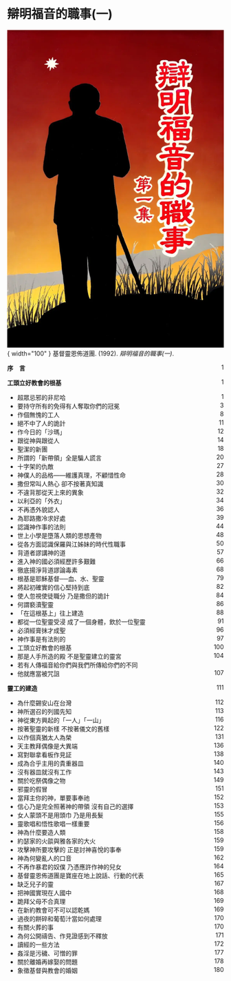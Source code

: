 # 辯明福音的職事(一)
![](../images/cover/辯明福音的職事(一).webp){ width="100" }
基督靈恩佈道團. (1992). *辯明福音的職事(一)*.

**序　言** <span style="float: right;">1</span>

**工頭立好教會的根基** <span style="float: right;">1</span>

* 超眾忌邪的非尼哈 <span style="float: right;">1</span>
* 要持守所有的免得有人奪取你們的冠冕 <span style="float: right;">3</span>
* 作個無愧的工人 <span style="float: right;">8</span>
* 絕不中了人的詭計 <span style="float: right;">11</span>
* 作今日的「沙瑪」 <span style="float: right;">12</span>
* 跟從神與跟從人 <span style="float: right;">14</span>
* 聖潔的新團 <span style="float: right;">18</span>
* 所謂的「新帶領」全是騙人謊言 <span style="float: right;">20</span>
* 十字架的仇敵 <span style="float: right;">27</span>
* 神僕人的品格——維護真理，不顧惜性命 <span style="float: right;">28</span>
* 撒但常叫人熱心 卻不按著真知識 <span style="float: right;">30</span>
* 不違背那從天上來的異象 <span style="float: right;">32</span>
* 以利亞的「外衣」 <span style="float: right;">34</span>
* 不再憑外貌認人 <span style="float: right;">36</span>
* 為耶路撒冷求好處 <span style="float: right;">39</span>
* 認識神作事的法則 <span style="float: right;">44</span>
* 世上小學是墮落人類的思想產物 <span style="float: right;">48</span>
* 從各方面認識保羅與江姊妹的時代性職事 <span style="float: right;">50</span>
* 背道者謬講神的道 <span style="float: right;">57</span>
* 進入神的國必須經歷許多艱難 <span style="float: right;">66</span>
* 徹底揚淨背道謬論毒素 <span style="float: right;">68</span>
* 根基是耶穌基督──血、水、聖靈 <span style="float: right;">79</span>
* 將起初確實的信心堅持到底 <span style="float: right;">82</span>
* 使人忽視使徒職分 乃是撒但的詭計 <span style="float: right;">84</span>
* 何謂褻瀆聖靈 <span style="float: right;">86</span>
* 「在這根基上」往上建造 <span style="float: right;">88</span>
* 都從一位聖靈受浸 成了一個身體，飲於一位聖靈 <span style="float: right;">91</span>
* 必須經膏抹才成聖 <span style="float: right;">96</span>
* 神作事是有法則的 <span style="float: right;">97</span>
* 工頭立好教會的根基 <span style="float: right;">100</span>
* 那是人手所造的殿 不是聖靈建立的靈宮 <span style="float: right;">104</span>
* 若有人傳福音給你們與我們所傳給你們的不同</span>
* 他就應當被咒詛 <span style="float: right;">107</span>

**靈工的建造** <span style="float: right;">111</span>

* 為什麼錫安山在台灣 <span style="float: right;">112</span>
* 神所選召的列國先知 <span style="float: right;">113</span>
* 神從東方興起的「一人」「一山」 <span style="float: right;">116</span>
* 按著聖靈的新樣 不按著儀文的舊樣 <span style="float: right;">122</span>
* 以作個真猶太人為榮 <span style="float: right;">131</span>
* 天主教拜偶像是大異端 <span style="float: right;">136</span>
* 寫對聯拿看板作見証 <span style="float: right;">138</span>
* 成為合乎主用的貴重器皿 <span style="float: right;">140</span>
* 沒有器皿就沒有工作 <span style="float: right;">143</span>
* 關於吃祭偶像之物 <span style="float: right;">149</span>
* 邪靈的假冒 <span style="float: right;">151</span>
* 當拜主你的神，單要事奉祂 <span style="float: right;">152</span>
* 信心乃是完全照著神的帶領 沒有自己的選擇 <span style="float: right;">153</span>
* 女人蒙頭不是用頭巾 乃是用長髮 <span style="float: right;">155</span>
* 靈歌唱和悟性歌唱一樣重要 <span style="float: right;">156</span>
* 神為什麼要造人類 <span style="float: right;">158</span>
* 約瑟家的火燄與雅各家的大火 <span style="float: right;">159</span>
* 攻擊神所要攻擊的 正是討神喜悅的事奉 <span style="float: right;">159</span>
* 神為何變亂人的口音 <span style="float: right;">162</span>
* 不再作暴君的奴僕 乃憑應許作神的兒女 <span style="float: right;">164</span>
* 基督靈恩佈道團是寶座在地上說話、行動的代表 <span style="float: right;">165</span>
* 缺乏兒子的靈 <span style="float: right;">167</span>
* 把神國實現在人國中 <span style="float: right;">168</span>
* 跪拜父母不合真理 <span style="float: right;">169</span>
* 在新約教會可不可以認乾媽 <span style="float: right;">169</span>
* 過夜的餅碎和葡萄汁當如何處理 <span style="float: right;">170</span>
* 有關火葬的事 <span style="float: right;">170</span>
* 為何公開禱告、作見證感到不釋放 <span style="float: right;">171</span>
* 讀經的一些方法 <span style="float: right;">172</span>
* 姦淫是污穢、可憎的罪 <span style="float: right;">177</span>
* 關於離婚再嫁娶的問題 <span style="float: right;">178</span>
* 象徵基督與教會的婚姻 <span style="float: right;">180</span>
